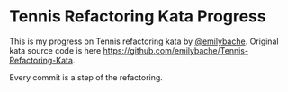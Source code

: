 # Tennis Refactoring Kata Progress
This is my progress on Tennis refactoring kata by [@emilybache](https://github.com/emilybache).
Original kata source code is here https://github.com/emilybache/Tennis-Refactoring-Kata.

Every commit is a step of the refactoring.
